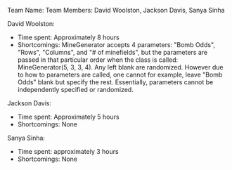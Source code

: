 Team Name: 
Team Members: David Woolston, Jackson Davis, Sanya Sinha

David Woolston: 
- Time spent: Approximately 8 hours 
- Shortcomings: MineGenerator accepts 4 parameters: "Bomb Odds", "Rows", "Columns", and "# of minefields", but the parameters are passed in that particular order
  when the class is called: MineGenerator(5, 3, 3, 4). Any left blank are randomized. However due to how to parameters are called, one cannot for example, leave "Bomb Odds" blank
  but specify the rest. Essentially, parameters cannot be independently specified or randomized. 

Jackson Davis: 
- Time spent: Approximately 5 hours 
- Shortcomings: None

Sanya Sinha: 
- Time spent: approximately 3 hours
- Shortcomings: None


